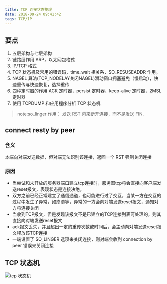 ```yaml
---
title: TCP 连接状态整理
date: 2018-09-24 09:41:42
tags: TCP/IP
---
```


## 要点
1. 五层架构与七层架构
2. 链路层作用 ARP，以太网包格式
3. IP/TCP 格式
4. TCP 状态机及常用的错误码，time_wait 相关系，SO_RESUSEADDR 作用。
5. NAGEL 算法(TCP_NODELAY关闭NAGEL)滑动窗口拥塞避免（慢启动），快速重传与快速恢复，选择重传
6. 四种定时器的作用 ACK 定时器，persist 定时器，keep-alive 定时器，2MSL 定时器
7. 使用 TCPDUMP 和应用程序分析 TCP 状态机

> note:so_linger 作用： 发送 RST 包来断开连接，而不是发送 FIN.

## connect resty by peer
### 含义
本端向对端发送数据，但对端无法识别该连接，返回一个 RST 强制关闭连接

### 原因
* 当尝试和未开放的服务器端口建立tcp连接时，服务器tcp将会直接向客户端发送reset报文，表现状态是连接决绝。
* 双方之前已经正常建立了通信通道，也可能进行过了交互，当某一方在交互的过程中发生了异常，如崩溃等，异常的一方会向对端发送reset报文，通知对方将连接关闭
* 当收到TCP报文，但是发现该报文不是已建立的TCP连接列表可处理的，则其直接向对端发送reset报文
* ack报文丢失，并且超出一定的重传次数或时间后，会主动向对端发送reset报文释放该TCP连接
* 一端设置了 SO_LINGER 选项来关闭连接，则对端会收到 connection by peer 错误来关闭连接

## TCP 状态机
![tcp 状态机](http://onepiece.nos-eastchina1.126.net/images/tcp-status.jpeg)
